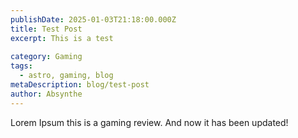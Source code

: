 ```yaml
---
publishDate: 2025-01-03T21:18:00.000Z
title: Test Post
excerpt: This is a test
  
category: Gaming
tags:
  - astro, gaming, blog
metaDescription: blog/test-post
author: Absynthe
---
```

Lorem Ipsum this is a gaming review. And now it has been updated!

